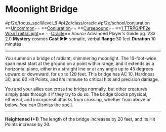 # Moonlight Bridge
#pf2e/focus_spell/level_6 #pf2e/class/oracle #pf2e/school/conjuration 
==[Uncommon](rules/traits/uncommon.md)== ==[Conjuration](rules/traits/conjuration.md)== ==[Cursebound](../../../Traits/Cursebound.md)== ==[1 TTRPG/PF2e Wiki/Traits/Light](1%20TTRPG/PF2e%20Wiki/Traits/Light)== ==[Oracle](../../../Traits/Oracle.md)==
*Source* Advanced Player's Guide pg. 233 2.0
**Mystery** cosmos
**Cast** ►► somatic, verbal
**Range** 30 feet
**Duration** 10 minutes

---
You summon a bridge of radiant, shimmering moonlight. The 10-foot-wide span must start at the ground on a point within range, and it extends as a horizontal plane, either in a straight line or at any angle up to 45 degrees upward or downward, for up to 120 feet. This bridge has AC 10, Hardness 30, and 60 Hit Points, and it's immune to critical hits and precision damage. 

You and your allies can cross the bridge normally, but other creatures simply pass through it if they try to do so. The bridge blocks physical, ethereal, and incorporeal attacks from crossing, whether from above or below. You can Dismiss the spell.

<hr>

**Heightened (+1)** The length of the bridge increases by 20 feet, and its Hit Points increase by 20.